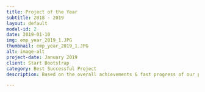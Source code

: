 ```yaml
---
title: Project of the Year
subtitle: 2018 - 2019
layout: default
modal-id: 2
date: 2019-01-10
img: emp_year_2019_1.JPG
thumbnail: emp_year_2019_1.JPG
alt: image-alt
project-date: January 2019
client: Start Bootstrap
category: Best Successful Project
description: Based on the overall achievements & fast progress of our project, Me along with my teammates were awarded the Project of the year during the Annual Day celebrated at Samsung-Delhi. 

---
```


